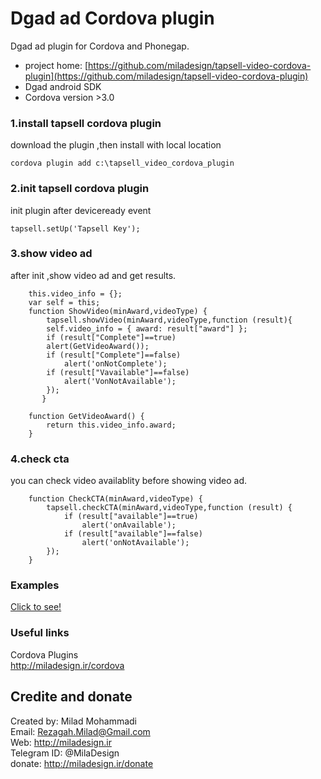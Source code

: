 Dgad ad Cordova plugin
====================
Dgad ad plugin for Cordova and Phonegap.<br/>


- project home: [https://github.com/miladesign/tapsell-video-cordova-plugin](https://github.com/miladesign/tapsell-video-cordova-plugin)<br/>
- Dgad android SDK<br/>
- Cordova version >3.0<br/>

### 1.install tapsell cordova plugin

download the plugin ,then install with local location

    cordova plugin add c:\tapsell_video_cordova_plugin 

### 2.init tapsell cordova plugin
init plugin after deviceready event <br />

    tapsell.setUp('Tapsell Key');
    
### 3.show video ad
after init ,show video ad and get results.

```
    this.video_info = {};
	var self = this;
	function ShowVideo(minAward,videoType) {
		tapsell.showVideo(minAward,videoType,function (result){
		self.video_info = { award: result["award"] };
		if (result["Complete"]==true)
		alert(GetVideoAward());
		if (result["Complete"]==false)
			alert('onNotComplete');
		if (result["Vavailable"]==false)
			alert('VonNotAvailable');
		});
       }
		
	function GetVideoAward() {
		return this.video_info.award;
	}
```

### 4.check cta
you can check video availablity before showing video ad.

```
	function CheckCTA(minAward,videoType) {
		tapsell.checkCTA(minAward,videoType,function (result) {
			if (result["available"]==true)
				alert('onAvailable');
			if (result["available"]==false)
				alert('onNotAvailable');
		});
	}
```

### Examples
<a href="https://github.com/miladesign/tapsell-video-cordova-plugin/blob/master/example/index.html">Click to see!</a><br>

### Useful links
Cordova Plugins<br>
http://miladesign.ir/cordova

## Credite and donate #
Created by: Milad Mohammadi<br>
Email: Rezagah.Milad@Gmail.com<br>
Web: http://miladesign.ir<br>
Telegram ID: @MilaDesign<br>
donate: http://miladesign.ir/donate